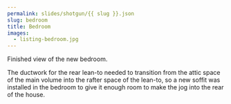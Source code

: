 ```yaml
---
permalink: slides/shotgun/{{ slug }}.json
slug: bedroom
title: Bedroom
images:
  - listing-bedroom.jpg
---
```

Finished view of the new bedroom.

The ductwork for the rear lean-to needed to transition from the attic space of the main volume into the rafter space of the lean-to, so a new soffit was installed in the bedroom to give it enough room to make the jog into the rear of the house.